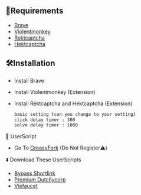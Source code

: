 ## 📝Requirements

 - [Brave](https://brave.com/)
 - [Violentmonkey](https://violentmonkey.github.io/)
 - [Rektcaptcha](https://chromewebstore.google.com/detail/rektcaptcha-recaptcha-sol/bbdhfoclddncoaomddgkaaphcnddbpdh?hl=en)
 - [Hektcaptcha](https://chromewebstore.google.com/detail/hektcaptcha-hcaptcha-solv/bpfdbfnkjelhloljelooneehdalcmljb?hl=en)

## 🛠️Installation

  - Install Brave 
  - Install Violentmonkey (Extension)
  - Install Rektcaptcha and Hektcaptcha (Extension)

    ```bash
    basic setting (can you change to your setting)
    click delay timer : 300
    solve delay timer : 1000 
    ```

🤖 UserScript

- Go To [GreasyFork](https://greasyfork.org/en) (Do Not Register⚠️)

⬇️ Download These UserScripts
- [Bypass Shortlink](https://greasyfork.org/en/scripts/431691-bypass-all-shortlinks)
- [Premium Dutchycorp](https://greasyfork.org/en/scripts/477559-premium-dutchycorp-space-by-andrewblood)
- [Viefaucet](https://greasyfork.org/en/scripts/489664-premium-viefaucet-captcha-helper)


    

